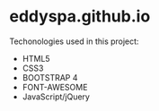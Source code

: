 # eddyspa.github.io

Techonologies used in this project:
  - HTML5
  - CSS3
  - BOOTSTRAP 4
  - FONT-AWESOME
  - JavaScript/jQuery
